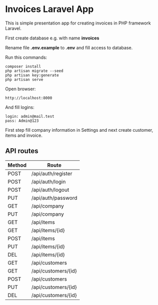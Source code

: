# Invoices Laravel App

This is simple presentation app for creating invoices in PHP framework Laravel.

First create database e.g. with name **invoices**

Rename file **.env.example** to **.env** and fill access to database.

Run this commands:

	composer install
    php artisan migrate --seed
    php artisan key:generate
    php artisan serve

Open browser:

    http://localhost:8000

And fill logins:

    login: admin@mail.test
    pass: Admin@123

First step fill company information in Settings and next create customer, items and invoice.

## API routes

| Method | Route               |
|--------|---------------------|
| POST   | /api/auth/register  |
| POST   | /api/auth/login     |
| POST   | /api/auth/logout    |
| PUT    | /api/auth/password  |
| GET    | /api/company        |
| PUT    | /api/company        |
| GET    | /api/items          |
| GET    | /api/items/{id}     |
| POST   | /api/items          |
| PUT    | /api/items/{id}     |
| DEL    | /api/items/{id}     |
| GET    | /api/customers      |
| GET    | /api/customers/{id} |
| POST   | /api/customers      |
| PUT    | /api/customers/{id} |
| DEL    | /api/customers/{id} |
